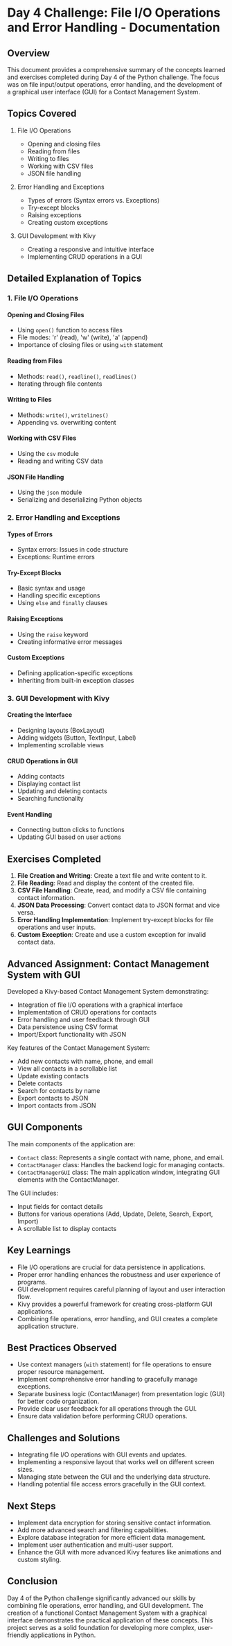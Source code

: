 # Day 4 Challenge: File I/O Operations and Error Handling - Documentation

## Overview

This document provides a comprehensive summary of the concepts learned and exercises completed during Day 4 of the Python challenge. The focus was on file input/output operations, error handling, and the development of a graphical user interface (GUI) for a Contact Management System.

## Topics Covered

1. File I/O Operations
   - Opening and closing files
   - Reading from files
   - Writing to files
   - Working with CSV files
   - JSON file handling

2. Error Handling and Exceptions
   - Types of errors (Syntax errors vs. Exceptions)
   - Try-except blocks
   - Raising exceptions
   - Creating custom exceptions

3. GUI Development with Kivy
   - Creating a responsive and intuitive interface
   - Implementing CRUD operations in a GUI

## Detailed Explanation of Topics

### 1. File I/O Operations

#### Opening and Closing Files
- Using `open()` function to access files
- File modes: 'r' (read), 'w' (write), 'a' (append)
- Importance of closing files or using `with` statement

#### Reading from Files
- Methods: `read()`, `readline()`, `readlines()`
- Iterating through file contents

#### Writing to Files
- Methods: `write()`, `writelines()`
- Appending vs. overwriting content

#### Working with CSV Files
- Using the `csv` module
- Reading and writing CSV data

#### JSON File Handling
- Using the `json` module
- Serializing and deserializing Python objects

### 2. Error Handling and Exceptions

#### Types of Errors
- Syntax errors: Issues in code structure
- Exceptions: Runtime errors

#### Try-Except Blocks
- Basic syntax and usage
- Handling specific exceptions
- Using `else` and `finally` clauses

#### Raising Exceptions
- Using the `raise` keyword
- Creating informative error messages

#### Custom Exceptions
- Defining application-specific exceptions
- Inheriting from built-in exception classes

### 3. GUI Development with Kivy

#### Creating the Interface
- Designing layouts (BoxLayout)
- Adding widgets (Button, TextInput, Label)
- Implementing scrollable views

#### CRUD Operations in GUI
- Adding contacts
- Displaying contact list
- Updating and deleting contacts
- Searching functionality

#### Event Handling
- Connecting button clicks to functions
- Updating GUI based on user actions

## Exercises Completed

1. **File Creation and Writing**: Create a text file and write content to it.
2. **File Reading**: Read and display the content of the created file.
3. **CSV File Handling**: Create, read, and modify a CSV file containing contact information.
4. **JSON Data Processing**: Convert contact data to JSON format and vice versa.
5. **Error Handling Implementation**: Implement try-except blocks for file operations and user inputs.
6. **Custom Exception**: Create and use a custom exception for invalid contact data.

## Advanced Assignment: Contact Management System with GUI

Developed a Kivy-based Contact Management System demonstrating:

- Integration of file I/O operations with a graphical interface
- Implementation of CRUD operations for contacts
- Error handling and user feedback through GUI
- Data persistence using CSV format
- Import/Export functionality with JSON

Key features of the Contact Management System:
- Add new contacts with name, phone, and email
- View all contacts in a scrollable list
- Update existing contacts
- Delete contacts
- Search for contacts by name
- Export contacts to JSON
- Import contacts from JSON

## GUI Components

The main components of the application are:

- `Contact` class: Represents a single contact with name, phone, and email.
- `ContactManager` class: Handles the backend logic for managing contacts.
- `ContactManagerGUI` class: The main application window, integrating GUI elements with the ContactManager.

The GUI includes:
- Input fields for contact details
- Buttons for various operations (Add, Update, Delete, Search, Export, Import)
- A scrollable list to display contacts

## Key Learnings

- File I/O operations are crucial for data persistence in applications.
- Proper error handling enhances the robustness and user experience of programs.
- GUI development requires careful planning of layout and user interaction flow.
- Kivy provides a powerful framework for creating cross-platform GUI applications.
- Combining file operations, error handling, and GUI creates a complete application structure.

## Best Practices Observed

- Use context managers (`with` statement) for file operations to ensure proper resource management.
- Implement comprehensive error handling to gracefully manage exceptions.
- Separate business logic (ContactManager) from presentation logic (GUI) for better code organization.
- Provide clear user feedback for all operations through the GUI.
- Ensure data validation before performing CRUD operations.

## Challenges and Solutions

- Integrating file I/O operations with GUI events and updates.
- Implementing a responsive layout that works well on different screen sizes.
- Managing state between the GUI and the underlying data structure.
- Handling potential file access errors gracefully in the GUI context.

## Next Steps

- Implement data encryption for storing sensitive contact information.
- Add more advanced search and filtering capabilities.
- Explore database integration for more efficient data management.
- Implement user authentication and multi-user support.
- Enhance the GUI with more advanced Kivy features like animations and custom styling.

## Conclusion

Day 4 of the Python challenge significantly advanced our skills by combining file operations, error handling, and GUI development. The creation of a functional Contact Management System with a graphical interface demonstrates the practical application of these concepts. This project serves as a solid foundation for developing more complex, user-friendly applications in Python.
